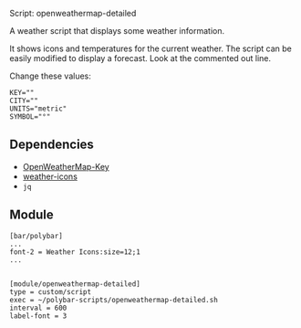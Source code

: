Script: openweathermap-detailed

A weather script that displays some weather information.

It shows icons and temperatures for the current weather. The script can be easily modified to display a forecast. Look at the commented out line.

Change these values:
```
KEY=""
CITY=""
UNITS="metric"
SYMBOL="°"
```


## Dependencies

* [OpenWeatherMap-Key](https://openweathermap.org/appid)
* [weather-icons](https://github.com/erikflowers/weather-icons)
* `jq`


## Module

```
[bar/polybar]
...
font-2 = Weather Icons:size=12;1
...


[module/openweathermap-detailed]
type = custom/script
exec = ~/polybar-scripts/openweathermap-detailed.sh
interval = 600
label-font = 3
```
